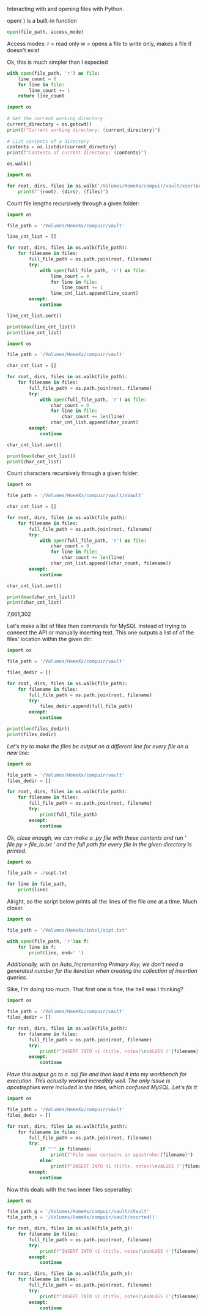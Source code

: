 Interacting with and opening files with Python.

open( ) is a built-in function
```python
open(file_path, access_mode)
```
Access modes: 
	   r = read only
		 w = opens a file to write only, makes a file if doesn't exist

Ok, this is much simpler than I expected

```python
with open(file_path, 'r') as file:
	line_count = 0
	for line in file:
		line_count += 1
	return line_count
```


```python
import os  
  
# Get the current working directory  
current_directory = os.getcwd()  
print(f"Current working directory: {current_directory}")  
  
# List contents of a directory  
contents = os.listdir(current_directory)  
print(f"Contents of current directory: {contents}")

os.walk()
```

```python
import os

for root, dirs, files in os.walk('/Volumes/HomeXx/compuir/vault/xsorted()/III SQL'):
	print(f"{root}, {dirs}, {files}")
```


Count file lengths recursively through a given folder:
```python
import os

file_path = '/Volumes/HomeXx/compuir/vault'

line_cnt_list = []

for root, dirs, files in os.walk(file_path):
	for filename in files:
		full_file_path = os.path.join(root, filename)
		try:
			with open(full_file_path, 'r') as file:
				line_count = 0
				for line in file:
					line_count += 1
				line_cnt_list.append(line_count)
		except:
			continue

line_cnt_list.sort()

print(max(line_cnt_list))
print(line_cnt_list)
```

```python
import os

file_path = '/Volumes/HomeXx/compuir/vault'

char_cnt_list = []

for root, dirs, files in os.walk(file_path):
	for filename in files:
		full_file_path = os.path.join(root, filename)
		try:
			with open(full_file_path, 'r') as file:
				char_count = 0
				for line in file:
					char_count += len(line)
				char_cnt_list.append(char_count)
		except:
			continue

char_cnt_list.sort()

print(max(char_cnt_list))
print(char_cnt_list)
```






Count characters recursively through a given folder:
```python
import os

file_path = '/Volumes/HomeXx/compuir/vault/xVault'

char_cnt_list = []

for root, dirs, files in os.walk(file_path):
	for filename in files:
		full_file_path = os.path.join(root, filename)
		try:
			with open(full_file_path, 'r') as file:
				char_count = 0
				for line in file:
					char_count += len(line)
				char_cnt_list.append((char_count, filename))
		except:
			continue

char_cnt_list.sort()

print(max(char_cnt_list))
print(char_cnt_list)
```

7,861,302

Let's make a list of files then commands for MySQL instead of trying to connect the API or manually inserting text.
This one outputs a list of of the files' location within the given dir:
```python
import os

file_path = '/Volumes/HomeXx/compuir/vault'

files_dedir = []

for root, dirs, files in os.walk(file_path):
	for filename in files:
		full_file_path = os.path.join(root, filename)
		try:
			files_dedir.append(full_file_path)
		except:
			continue

print(len(files_dedir))
print(files_dedir)
```
*Let's try to make the files be output on a different line for every file on a new line:*
```python
import os

file_path = '/Volumes/HomeXx/compuir/vault'
files_dedir = []

for root, dirs, files in os.walk(file_path):
	for filename in files:
		full_file_path = os.path.join(root, filename)
		try:
			print(full_file_path)
		except:
			continue
```
*Ok, close enough, we can make a .py file with these contents and run ' file.py > file_lo.txt ' and the full path for every file in the given directory is printed.*
```python
import os

file_path = ./scpt.txt

for line in file_path,
	print(line)
```


Alright, so the script below prints all the lines of the file one at a time. Much closer.
```python
import os  

file_path = '/Volumes/HomeXx/intel/scpt.txt'

with open(file_path, 'r')as f:
	for line in f:
		print(line, end=' ')
```
*Additionally, with an Auto_Incrementing Primary Key, we don't need a generated number for the iteration when creating the collection of insertion queries.*


Sike, I'm doing too much. That first one is fine, the hell was I thinking?
```python
import os

file_path = '/Volumes/HomeXx/compuir/vault'
files_dedir = []

for root, dirs, files in os.walk(file_path):
	for filename in files:
		full_file_path = os.path.join(root, filename)
		try:
			print(f"INSERT INTO n1 (title, notes)\nVALUES ('{filename}', LOAD_FILE('{full_file_path}));")
		except:
			continue
```
*Have this output go to a .sql file and then load it into my workbench for execution. This actually worked incredibly well. The only issue is apostrephies were included in the titles, which confused MySQL. Let's fix it:*
```python
import os

file_path = '/Volumes/HomeXx/compuir/vault'
files_dedir = []

for root, dirs, files in os.walk(file_path):
	for filename in files:
		full_file_path = os.path.join(root, filename)
		try:
			if "'" in filename:
				print(f"File name contains an apostrohe:{filename}")
			else:
				print(f"INSERT INTO n1 (title, notes)\nVALUES ('{filename}', LOAD_FILE('{full_file_path}));")
		except:
			continue
```

Now this deals with the two inner files seperatley:
```python
import os

file_path_g = '/Volumes/HomeXx/compuir/vault/xVault'
file_path_s = '/Volumes/HomeXx/compuir/vault/xsorted()'

for root, dirs, files in os.walk(file_path_g):
	for filename in files:
		full_file_path = os.path.join(root, filename)
		try:
			print(f"INSERT INTO n1 (title, notes)\nVALUES ('{filename}', LOAD_FILE('{full_file_path}));")
		except:
			continue

for root, dirs, files in os.walk(file_path_s):
	for filename in files:
		full_file_path = os.path.join(root, filename)
		try:
			print(f"INSERT INTO n1 (title, notes)\nVALUES ('{filename}', LOAD_FILE('{full_file_path}));")
		except:
			continue
```